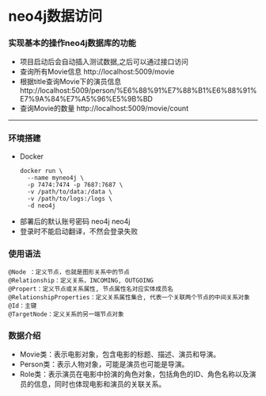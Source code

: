 # neo4j数据访问

### 实现基本的操作neo4j数据库的功能
* 项目启动后会自动插入测试数据,之后可以通过接口访问
* 查询所有Movie信息 http://localhost:5009/movie
* 根据title查询Movie下的演员信息 http://localhost:5009/person/%E6%88%91%E7%88%B1%E6%88%91%E7%9A%84%E7%A5%96%E5%9B%BD
* 查询Movie的数量 http://localhost:5009/movie/count

---
### 环境搭建
* Docker
  ```
  docker run \
    --name myneo4j \
    -p 7474:7474 -p 7687:7687 \
    -v /path/to/data:/data \
    -v /path/to/logs:/logs \
    -d neo4j
  ```
* 部署后的默认账号密码 neo4j neo4j
* 登录时不能启动翻译，不然会登录失败
### 使用语法
```
@Node ：定义节点，也就是图形关系中的节点
@Relationship：定义关系，INCOMING, OUTGOING
@Propert：定义节点或关系属性, 节点属性名对应实体成员名
@RelationshipProperties：定义关系属性集合, 代表一个关联两个节点的中间关系对象
@Id：主键
@TargetNode：定义关系的另一端节点对象
```
### 数据介绍
* Movie类：表示电影对象，包含电影的标题、描述、演员和导演。
* Person类：表示人物对象，可能是演员也可能是导演。
* Role类：表示演员在电影中扮演的角色对象，包括角色的ID、角色名称以及演员的信息，同时也体现电影和演员的关联关系。

